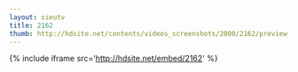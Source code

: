```yaml
---
layout: sieutv
title: 2162
thumb: http://hdsite.net/contents/videos_screenshots/2000/2162/preview_360p.mp4.jpg
---
```

{% include iframe src='http://hdsite.net/embed/2162' %}
 
